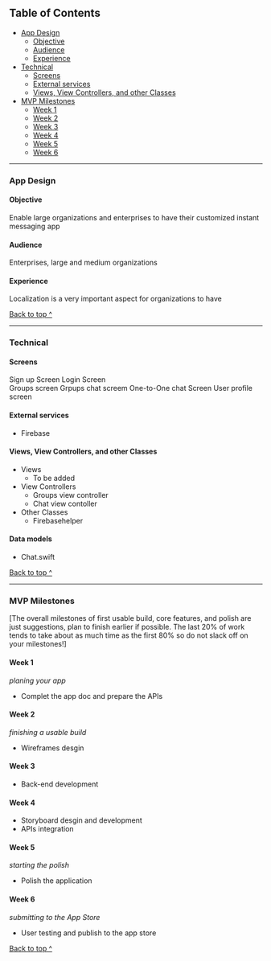 ## Table of Contents
  * [App Design](#app-design)
    * [Objective](#objective)
    * [Audience](#audience)
    * [Experience](#experience)
  * [Technical](#technical)
    * [Screens](#Screens)
    * [External services](#external-services)
    * [Views, View Controllers, and other Classes](#Views-View-Controllers-and-other-Classes)
  * [MVP Milestones](#mvp-milestones)
    * [Week 1](#week-1)
    * [Week 2](#week-2)
    * [Week 3](#week-3)
    * [Week 4](#week-4)
    * [Week 5](#week-5)
    * [Week 6](#week-6)

---

### App Design

#### Objective
Enable large organizations and enterprises to have their customized instant messaging app

#### Audience
Enterprises, large and medium organizations

#### Experience
Localization is a very important aspect for organizations to have

[Back to top ^](#)

---

### Technical

#### Screens
Sign up Screen
Login Screen  
Groups screen
Grpups chat screem
One-to-One chat Screen
User profile screen

#### External services
* Firebase

#### Views, View Controllers, and other Classes
* Views
  * To be added
* View Controllers
  * Groups view controller
  * Chat view contoller
* Other Classes
  * Firebasehelper

#### Data models
* Chat.swift

[Back to top ^](#)

---

### MVP Milestones
[The overall milestones of first usable build, core features, and polish are just suggestions, plan to finish earlier if possible. The last 20% of work tends to take about as much time as the first 80% so do not slack off on your milestones!]

#### Week 1
_planing your app_
* Complet the app doc and prepare the APIs

#### Week 2
_finishing a usable build_
* Wireframes desgin

#### Week 3
* Back-end development

#### Week 4
* Storyboard desgin and development
* APIs integration

#### Week 5
_starting the polish_
* Polish the application

#### Week 6
_submitting to the App Store_
* User testing and publish to the app store

[Back to top ^](#)
